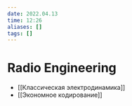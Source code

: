 ```yaml
---
date: 2022.04.13
time: 12:26
aliases: []
tags: []
---
```


# Radio Engineering

- [[Классическая электродинамика]]
- [[Экономное кодирование]]
